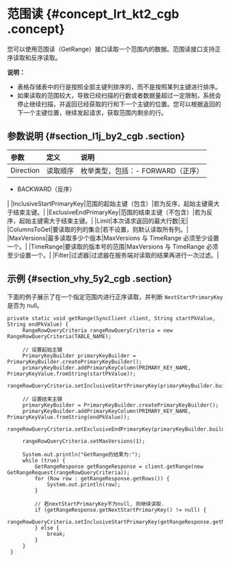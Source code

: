 # 范围读 {#concept_lrt_kt2_cgb .concept}

您可以使用范围读（GetRange）接口读取一个范围内的数据。范围读接口支持正序读取和反序读取。

**说明：** 

-   表格存储表中的行是按照全部主键列排序的，而不是按照某列主键进行排序。
-   如果读取的范围较大，导致已经扫描的行数或者数据量超过一定限制，系统会停止继续扫描，并返回已经获取的行和下一个主键的位置。您可以根据返回的下一个主键位置，继续发起请求，获取范围内剩余的行。

## 参数说明 {#section_l1j_by2_cgb .section}

|参数|定义|说明|
|:-|:-|:-|
|Direction|读取顺序|枚举类型，包括：-   FORWARD（正序）
-   BACKWARD（反序）

 |
|InclusiveStartPrimaryKey|范围的起始主键（包含）|若为反序，起始主键需大于结束主键。|
|ExclusiveEndPrimaryKey|范围的结束主键（不包含）|若为反序，起始主键需大于结束主键。|
|Limit|本次请求返回的最大行数|无|
|ColumnsToGet|要读取的列的集合|若不设置，则默认读取所有列。|
|MaxVersions|最多读取多少个版本|MaxVersions 与 TimeRange 必须至少设置一个。|
|TimeRange|要读取的版本号的范围|MaxVersions 与 TimeRange 必须至少设置一个。|
|Filter|过滤器|过滤器在服务端对读取的结果再进行一次过滤。|

## 示例 {#section_vhy_5y2_cgb .section}

下面的例子展示了在一个指定范围内进行正序读取，并判断 `NextStartPrimaryKey` 是否为 null。

```language-java
private static void getRange(SyncClient client, String startPkValue, String endPkValue) {
     RangeRowQueryCriteria rangeRowQueryCriteria = new RangeRowQueryCriteria(TABLE_NAME);
    
     // 设置起始主键
     PrimaryKeyBuilder primaryKeyBuilder = PrimaryKeyBuilder.createPrimaryKeyBuilder();
     primaryKeyBuilder.addPrimaryKeyColumn(PRIMARY_KEY_NAME, PrimaryKeyValue.fromString(startPkValue));
     rangeRowQueryCriteria.setInclusiveStartPrimaryKey(primaryKeyBuilder.build());
    
     // 设置结束主键
     primaryKeyBuilder = PrimaryKeyBuilder.createPrimaryKeyBuilder();
     primaryKeyBuilder.addPrimaryKeyColumn(PRIMARY_KEY_NAME, PrimaryKeyValue.fromString(endPkValue));
     rangeRowQueryCriteria.setExclusiveEndPrimaryKey(primaryKeyBuilder.build());
    
     rangeRowQueryCriteria.setMaxVersions(1);
    
     System.out.println("GetRange的结果为:");
     while (true) {
         GetRangeResponse getRangeResponse = client.getRange(new GetRangeRequest(rangeRowQueryCriteria));
         for (Row row : getRangeResponse.getRows()) {
             System.out.println(row);
         }
    
         // 若nextStartPrimaryKey不为null, 则继续读取.
         if (getRangeResponse.getNextStartPrimaryKey() != null) {    
             rangeRowQueryCriteria.setInclusiveStartPrimaryKey(getRangeResponse.getNextStartPrimaryKey());
         } else {
             break;
         }
     }
 }

```

